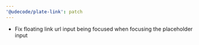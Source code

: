 ```yaml
---
'@udecode/plate-link': patch
---
```


- Fix floating link url input being focused when focusing the placeholder input
